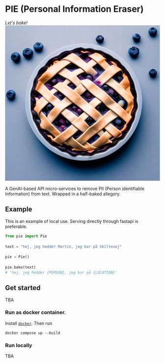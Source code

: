 PIE (Personal Information Eraser)
==============================
*Let's bake!*
<img src='media/pie-logo.png'>

A GenAI-based API micro-services to remove PII (Person identifiable Information) from text. Wrapped in a half-baked allegory.

## Example
This is an example of local use. Serving directly through fastapi is preferable.
``` python
from pie import Pie

text = "hej, jeg hedder Martin, jeg bor på Skiltevej"

pie = Pie()

pie.bake(text)
# 'hej, jeg hedder {PERSON}, jeg bor på {LOCATION}'
```


## Get started
TBA

### Run as docker container.
Install [`docker`](https://docs.docker.com/get-docker/). Then run
```
docker compose up --build
```

### Run locally
TBA
